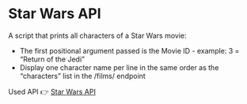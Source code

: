 # Star Wars API

A script that prints all characters of a Star Wars movie:

* The first positional argument passed is the Movie ID - example: 3 = “Return of the Jedi”
* Display one character name per line in the same order as the “characters” list in the /films/ endpoint

Used API 👉 [Star Wars API](https://intranet.alxswe.com/rltoken/gh_NaSUk9QlXHVoACFU-tg)
